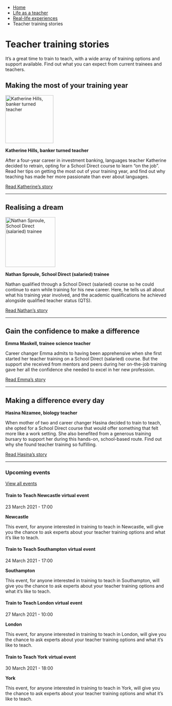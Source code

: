 *   [Home](/)
*   [Life as a teacher](/life-as-a-teacher)
*   [Real-life experiences](/life-as-a-teacher/real-life-experiences)
*   Teacher training stories

Teacher training stories
========================

It’s a great time to train to teach, with a wide array of training options and support available. Find out what you can expect from current trainees and teachers. 

Making the most of your training year
-------------------------------------

<img alt="Katherine Hills, banker turned teacher" height="150" src="/sites/default/files/resize/case\_study/katherine\_hills294x294\_0-150x150.jpg" width="150"></img>

**Katherine Hills, banker turned teacher**  
  
After a four-year career in investment banking, languages teacher Katherine decided to retrain, opting for a School Direct course to learn “on the job”. Read her tips on getting the most out of your training year, and find out why teaching has made her more passionate than ever about languages.  
  
[Read Katherine’s story](/node/243 "Read Katherine’s story")

* * *

Realising a dream
-----------------

<img alt="Nathan Sproule, School Direct (salaried) trainee" height="156" src="/sites/default/files/resize/case\_study/Nathan\_Sproule294x294-156x156.jpg" style="width: 156px; height: 156px;" width="156"></img>

**Nathan Sproule, School Direct (salaried) trainee**  
  
Nathan qualified through a School Direct (salaried) course so he could continue to earn while training for his new career. Here, he tells us all about what his training year involved, and the academic qualifications he achieved alongside qualified teacher status (QTS).  
  
[Read Nathan’s story](/node/268 "Read Nathan’s story")

* * *

Gain the confidence to make a difference
----------------------------------------

**Emma Maskell, trainee science teacher**  
  
Career changer Emma admits to having been apprehensive when she first started her teacher training on a School Direct (salaried) course. But the support she received from mentors and peers during her on-the-job training gave her all the confidence she needed to excel in her new profession.  
  
[Read Emma’s story](/node/259 "Read Emma’s story")

* * *

Making a difference every day
-----------------------------

**Hasina Nizamee, biology teacher**  
  
When mother of two and career changer Hasina decided to train to teach, she opted for a School Direct course that would offer something that felt more like a work setting. She also benefited from a generous training bursary to support her during this hands-on, school-based route. Find out why she found teacher training so fulfilling.  
  
[Read Hasina’s story](/node/248 "Read Hasina’s story")

* * *

### Upcoming events

[View all events](/teaching-events)

[](/teaching-events/train-to-teach-events/train-to-teach-newcastle-virtual-event-230321)

#### Train to Teach Newcastle virtual event

23 March 2021 - 17:00

**Newcastle**

This event, for anyone interested in training to teach in Newcastle, will give you the chance to ask experts about your teacher training options and what it’s like to teach.

[](/teaching-events/train-to-teach-events/train-to-teach-southampton-virtual-event-240321)

#### Train to Teach Southampton virtual event

24 March 2021 - 17:00

**Southampton**

This event, for anyone interested in training to teach in Southampton, will give you the chance to ask experts about your teacher training options and what it’s like to teach.

[](/teaching-events/train-to-teach-events/train-to-teach-london-virtual-event-270321)

#### Train to Teach London virtual event

27 March 2021 - 10:00

**London**

This event, for anyone interested in training to teach in London, will give you the chance to ask experts about your teacher training options and what it’s like to teach.

[](/teaching-events/train-to-teach-events/train-to-teach-york-virtual-event-300321)

#### Train to Teach York virtual event

30 March 2021 - 18:00

**York**

This event, for anyone interested in training to teach in York, will give you the chance to ask experts about your teacher training options and what it’s like to teach.